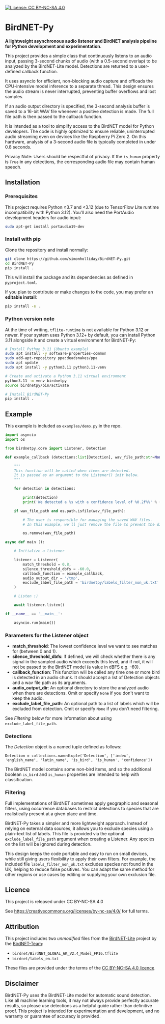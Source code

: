[![License: CC BY-NC-SA 4.0](https://img.shields.io/badge/License-CC%20BY--NC--SA%204.0-lightgrey.svg)](https://creativecommons.org/licenses/by-nc-sa/4.0/)
# BirdNET-Py

**A lightweight asynchronous audio listener and BirdNET analysis pipeline for Python development and experimentation.**

This project provides a simple class that continuously listens to an audio input, passing 3-second chunks of audio (with a 0.5-second overlap) to be analyzed by the BirdNET-Lite model. Detections are returned to a user-defined callback function.

It uses asyncio for efficient, non-blocking audio capture and offloads the CPU-intensive model inference to a separate thread. This design ensures the audio stream is never interrupted, preventing buffer overflows and lost samples.

If an audio output directory is specified, the 3-second analysis buffer is saved to a 16-bit WAV file whenever a positive detection is made. The full file path is then passed to the callback function.

It is intended as a tool to simplify access to the BirdNET model for Python developers. The code is highly optimized to ensure reliable, uninterrupted audio streaming even on devices like the Raspberry Pi Zero 2. On this hardware, analysis of a 3-second audio file is typically completed in under 0.8 seconds.

Privacy Note: Users should be respectful of privacy. If the `is_human` property is `True` in any detections, the corresponding audio file may contain human speech.

## Installation

### Prerequisites

This project requires Python ≥3.7 and <3.12 (due to TensorFlow Lite runtime incompatibility with Python 3.12).
You’ll also need the PortAudio development headers for audio input:

```bash
sudo apt-get install portaudio19-dev
```

### Install with pip

Clone the repository and install normally:

```bash
git clone https://github.com/simonholliday/BirdNET-Py.git
cd BirdNET-Py
pip install .
```

This will install the package and its dependencies as defined in `pyproject.toml`.

If you plan to contribute or make changes to the code, you may prefer an **editable install**:

```bash
pip install -e .
```

### Python version note

At the time of writing, `tflite-runtime` is not available for Python 3.12 or newer.
If your system uses Python 3.12+ by default, you can install Python 3.11 alongside it and create a virtual environment for BirdNET-Py:

```bash
# Install Python 3.11 (Ubuntu example)
sudo apt install -y software-properties-common
sudo add-apt-repository ppa:deadsnakes/ppa
sudo apt update
sudo apt install -y python3.11 python3.11-venv

# Create and activate a Python 3.11 virtual environment
python3.11 -m venv birdnetpy
source birdnetpy/bin/activate

# Install BirdNET-Py
pip install .
```

## Example

This example is included as `examples/demo.py` in the repo.

```python
import asyncio
import os

from birdnetpy.core import Listener, Detection

def example_callback (detections:list[Detection], wav_file_path:str=None):

	"""
	This function will be called when items are detected.
	It is passed as an argument to the Listener() init below.
	"""

	for detection in detections:

		print(detection)
		print('We detected a %s with a confidence level of %0.2f%%' % (detection.english_name, 100 * detection.confidence))

	if wav_file_path and os.path.isfile(wav_file_path):

		# The user is responsible for managing the saved WAV files.
		# In this example, we'll just remove the file to prevent the disk from filling up.

		os.remove(wav_file_path)

async def main ():

	# Initialize a listener

	listener = Listener(
		match_threshold = 0.8,
		silence_threshold_dbfs = -60.0,
		callback_function = example_callback,
		audio_output_dir = '/tmp',
		exclude_label_file_path = 'birdnetpy/labels_filter_non_uk.txt'
	)

	# Listen :)

	await listener.listen()

if __name__ == '__main__':

	asyncio.run(main())
```

### Parameters for the Listener object

- **match_threshold**: The lowest confidence level we want to see matches for (between 0 and 1).
- **silence_threshold_dbfs**: If defined, we will check whether there is any signal in the sampled audio which exceeds this level, and if not, it will not be passed to the BirdNET model (a value in dBFS e.g. -60).
- **callback_function**: This function will be called any time one or more bird is detected in an audio chunk. It should accept a list of Detection objects and a wav file path as its arguments.
- **audio_output_dir**: An optional directory to store the analyzed audio when there are detections. Omit or specify `None` if you don't want to keep the audio.
- **exclude_label_file_path**: An optional path to a list of labels which will be excluded from detection. Omit or specify `None` if you don't need filtering.

See *Filtering* below for more information about using `exclude_label_file_path`.

### Detections

The *Detection* object is a named tuple defined as follows:

```
Detection = collections.namedtuple('Detection', ['index', 'english_name', 'latin_name', 'is_bird', 'is_human', 'confidence'])
```

The BirdNET model contains some non-bird items, and so the additional boolean `is_bird` and `is_human` properties are intended to help with classification.

### Filtering

Full implementations of BirdNET sometimes apply geographic and seasonal filters, using occurrence databases to restrict detections to species that are realistically present at a given place and time.

BirdNET-Py takes a simpler and more lightweight approach. Instead of relying on external data sources, it allows you to exclude species using a plain-text list of labels. This file is provided via the optional `exclude_label_file_path` argument when creating a Listener. Any species on the list will be ignored during detection.

This design keeps the code portable and easy to run on small devices, while still giving users flexibility to apply their own filters. For example, the included file `labels_filter_non_uk.txt` excludes species not found in the UK, helping to reduce false positives. You can adapt the same method for other regions or use cases by editing or supplying your own exclusion file.

## Licence

This project is released under CC BY-NC-SA 4.0

See https://creativecommons.org/licenses/by-nc-sa/4.0/ for full terms.

## Attribution

This project includes two *unmodified* files from the [BirdNET-Lite](https://github.com/birdnet-team/BirdNET-Lite) project by the [BirdNET-Team](https://github.com/birdnet-team):

- `birdnet/BirdNET_GLOBAL_6K_V2.4_Model_FP16.tflite`  
- `birdnet/labels_en.txt`  

These files are provided under the terms of the [CC BY-NC-SA 4.0 licence](https://creativecommons.org/licenses/by-nc-sa/4.0/).  

## Disclaimer

BirdNET-Py uses the BirdNET-Lite model for automatic sound detection. Like all machine learning tools, it may not always provide perfectly accurate results, so please use detections as a helpful guide rather than definitive proof. This project is intended for experimentation and development, and no warranty or guarantee of accuracy is provided.
